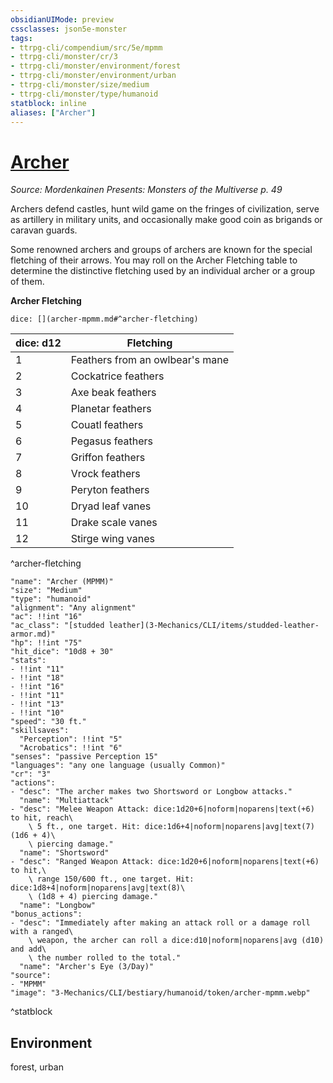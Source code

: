 ```yaml
---
obsidianUIMode: preview
cssclasses: json5e-monster
tags:
- ttrpg-cli/compendium/src/5e/mpmm
- ttrpg-cli/monster/cr/3
- ttrpg-cli/monster/environment/forest
- ttrpg-cli/monster/environment/urban
- ttrpg-cli/monster/size/medium
- ttrpg-cli/monster/type/humanoid
statblock: inline
aliases: ["Archer"]
---
```

# [Archer](3-Mechanics\CLI\bestiary\humanoid/archer-mpmm.md)
*Source: Mordenkainen Presents: Monsters of the Multiverse p. 49*  

Archers defend castles, hunt wild game on the fringes of civilization, serve as artillery in military units, and occasionally make good coin as brigands or caravan guards.

Some renowned archers and groups of archers are known for the special fletching of their arrows. You may roll on the Archer Fletching table to determine the distinctive fletching used by an individual archer or a group of them.

**Archer Fletching**

`dice: [](archer-mpmm.md#^archer-fletching)`

| dice: d12 | Fletching |
|-----------|-----------|
| 1 | Feathers from an owlbear's mane |
| 2 | Cockatrice feathers |
| 3 | Axe beak feathers |
| 4 | Planetar feathers |
| 5 | Couatl feathers |
| 6 | Pegasus feathers |
| 7 | Griffon feathers |
| 8 | Vrock feathers |
| 9 | Peryton feathers |
| 10 | Dryad leaf vanes |
| 11 | Drake scale vanes |
| 12 | Stirge wing vanes |
^archer-fletching

```statblock
"name": "Archer (MPMM)"
"size": "Medium"
"type": "humanoid"
"alignment": "Any alignment"
"ac": !!int "16"
"ac_class": "[studded leather](3-Mechanics/CLI/items/studded-leather-armor.md)"
"hp": !!int "75"
"hit_dice": "10d8 + 30"
"stats":
- !!int "11"
- !!int "18"
- !!int "16"
- !!int "11"
- !!int "13"
- !!int "10"
"speed": "30 ft."
"skillsaves":
  "Perception": !!int "5"
  "Acrobatics": !!int "6"
"senses": "passive Perception 15"
"languages": "any one language (usually Common)"
"cr": "3"
"actions":
- "desc": "The archer makes two Shortsword or Longbow attacks."
  "name": "Multiattack"
- "desc": "Melee Weapon Attack: dice:1d20+6|noform|noparens|text(+6) to hit, reach\
    \ 5 ft., one target. Hit: dice:1d6+4|noform|noparens|avg|text(7) (1d6 + 4)\
    \ piercing damage."
  "name": "Shortsword"
- "desc": "Ranged Weapon Attack: dice:1d20+6|noform|noparens|text(+6) to hit,\
    \ range 150/600 ft., one target. Hit: dice:1d8+4|noform|noparens|avg|text(8)\
    \ (1d8 + 4) piercing damage."
  "name": "Longbow"
"bonus_actions":
- "desc": "Immediately after making an attack roll or a damage roll with a ranged\
    \ weapon, the archer can roll a dice:d10|noform|noparens|avg (d10) and add\
    \ the number rolled to the total."
  "name": "Archer's Eye (3/Day)"
"source":
- "MPMM"
"image": "3-Mechanics/CLI/bestiary/humanoid/token/archer-mpmm.webp"
```
^statblock

## Environment

forest, urban